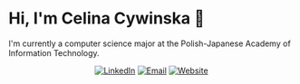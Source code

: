 # Hi, I'm Celina Cywinska 👋

I'm currently a computer science major at the Polish-Japanese Academy of Information Technology. 

<div align="center">
  <a href="https://www.linkedin.com/in/celinacywinska"><img alt="LinkedIn" src="https://img.shields.io/badge/Celina_Cywinska-%230077B5.svg?style=flat&logo=linkedin&logoColor=white"/></a>
  <a href="mailto:celinacywinska@gmail.com"><img alt="Email" src="https://img.shields.io/badge/celinacywinska@gmail.com-D14836?style=flat&logo=gmail&logoColor=white"/></a>
  <a href="https://umcody.github.io/portfolio/"><img alt="Website" src="https://img.shields.io/website?down_color=lightgrey&down_message=offline&label=cywinskacelina.github.io&up_color=green&up_message=online&url=https://cywinskacelina.github.io/portfolio/"/></a>
</div><br/>
